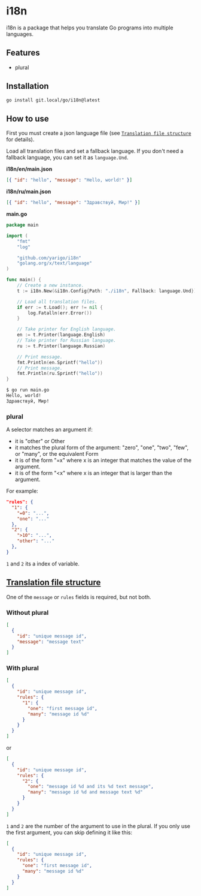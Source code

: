 # i18n

i18n is a package that helps you translate Go programs into multiple languages.

## Features

- plural

## Installation

```sh
go install git.local/go/i18n@latest
```

## How to use

First you must create a json language file (see [`Translation file structure`](#file-structure) for details).

Load all translation files and set a fallback language. If you don't need a fallback language, you can set it as `language.Und`.

**i18n/en/main.json**

```json
[{ "id": "hello", "message": "Hello, world!" }]
```

**i18n/ru/main.json**

```json
[{ "id": "hello", "message": "Здравствуй, Мир!" }]
```

**main.go**

```go
package main

import (
	"fmt"
	"log"

	"github.com/yarigo/i18n"
	"golang.org/x/text/language"
)

func main() {
	// Create a new instance.
	t := i18n.New(&i18n.Config{Path: "./i18n", Fallback: language.Und})

	// Load all translation files.
	if err := t.Load(); err != nil {
		log.Fatalln(err.Error())
	}

	// Take printer for English language.
	en := t.Printer(language.English)
	// Take printer for Russian language.
	ru := t.Printer(language.Russian)

	// Print message.
	fmt.Println(en.Sprintf("hello"))
	// Print message.
	fmt.Println(ru.Sprintf("hello"))
}
```

```sh
$ go run main.go
Hello, world!
Здравствуй, Мир!
```

### plural

A selector matches an argument if:

- it is "other" or Other
- it matches the plural form of the argument: "zero", "one", "two", "few",
  or "many", or the equivalent Form
- it is of the form "=x" where x is an integer that matches the value of
  the argument.
- it is of the form "<x" where x is an integer that is larger than the
  argument.

For example:

```json
"rules": {
  "1": {
    "=0": "...",
    "one": "..."
  },
  "2": {
    ">10": "...",
    "other": "..."
  },
}
```

`1` and `2` its a index of variable.

## [Translation file structure](#file-structure)

One of the `message` or `rules` fields is required, but not both.

### Without plural

```json
[
  {
    "id": "unique message id",
    "message": "message text"
  }
]
```

### With plural

```json
[
  {
    "id": "unique message id",
    "rules": {
      "1": {
        "one": "first message id",
        "many": "message id %d"
      }
    }
  }
]
```

or

```json
[
  {
    "id": "unique message id",
    "rules": {
      "2": {
        "one": "message id %d and its %d text message",
        "many": "message id %d and message text %d"
      }
    }
  }
]
```

`1` and `2` are the number of the argument to use in the plural. If you only use the first argument, you can skip defining it like this:

```json
[
  {
    "id": "unique message id",
    "rules": {
      "one": "first message id",
      "many": "message id %d"
    }
  }
]
```
